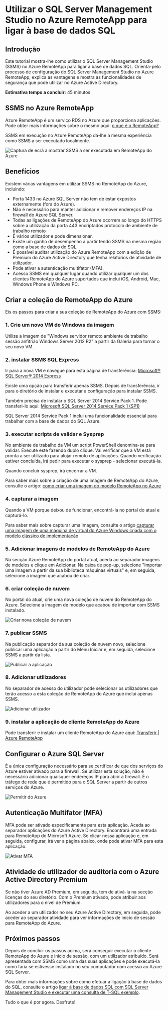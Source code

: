 <properties
    pageTitle="Ligar à base de dados SQL utilizando o SQL Server Management Studio no Azure RemoteApp | Microsoft Azure"
    description="Utilize este tutorial para saber como utilizar o SQL Server Management Studio no Azure RemoteApp para maior segurança e desempenho quando ligar à base de dados SQL"
    services="sql-database"
    documentationCenter=""
    authors="adhurwit"
    manager="jhubbard"/>

<tags
    ms.service="sql-database"
    ms.workload="data"
    ms.tgt_pltfrm="na"
    ms.devlang="na"
    ms.topic="article"
    ms.date="07/05/2016"
    ms.author="adhurwit"/>

# <a name="use-sql-server-management-studio-in-azure-remoteapp-to-connect-to-sql-database"></a>Utilizar o SQL Server Management Studio no Azure RemoteApp para ligar à base de dados SQL

## <a name="introduction"></a>Introdução  
Este tutorial mostra-lhe como utilizar o SQL Server Management Studio (SSMS) no Azure RemoteApp para ligar à base de dados SQL. Orienta-pelo processo de configuração do SQL Server Management Studio no Azure RemoteApp, explica as vantagens e mostra as funcionalidades de segurança que pode utilizar no Azure Active Directory.

**Estimativa tempo a concluir:** 45 minutos

## <a name="ssms-in-azure-remoteapp"></a>SSMS no Azure RemoteApp

Azure RemoteApp é um serviço RDS no Azure que proporciona aplicações. Pode obter mais informações sobre o mesmo aqui: [o que é o RemoteApp?](../remoteapp/remoteapp-whatis.md)

SSMS em execução no Azure RemoteApp dá-lhe a mesma experiência como SSMS a ser executado localmente.

![Captura de ecrã a mostrar SSMS a ser executada em RemoteApp do Azure][1]



## <a name="benefits"></a>Benefícios

Existem várias vantagens em utilizar SSMS no RemoteApp do Azure, incluindo:

- Porta 1433 no Azure SQL Server não tem de estar expostos externamente (fora do Azure).
- Não é necessário para manter adicionar e remover endereços IP na firewall do Azure SQL Server.
- Todas as ligações de RemoteApp do Azure ocorrem ao longo do HTTPS sobre a utilização da porta 443 encriptados protocolo de ambiente de trabalho remoto
- É vários utilizador e pode dimensionar.
- Existe um ganho de desempenho a partir tendo SSMS na mesma região como a base de dados do SQL.
- É possível auditar utilização do Azure RemoteApp com a edição de Premium do Azure Active Directory que tenha relatórios de atividade de utilizador.
- Pode ativar a autenticação multifator (MFA).
- Acesso SSMS em qualquer lugar quando utilizar qualquer um dos clientes RemoteApp do Azure suportados que inclui iOS, Android, Mac, Windows Phone e Windows PC.


## <a name="create-the-azure-remoteapp-collection"></a>Criar a coleção de RemoteApp do Azure

Eis os passos para criar a sua coleção de RemoteApp do Azure com SSMS:


### <a name="1-create-a-new-windows-vm-from-image"></a>1. Crie um novo VM do Windows da imagem
Utilize a imagem de "Windows servidor remoto ambiente de trabalho sessão anfitrião Windows Server 2012 R2" a partir da Galeria para tornar o seu novo VM.


### <a name="2-install-ssms-from-sql-express"></a>2. instalar SSMS SQL Express

Ir para a nova VM e navegue para esta página de transferência: [Microsoft® SQL Server® 2014 Express](https://www.microsoft.com/en-us/download/details.aspx?id=42299)

Existe uma opção para transferir apenas SSMS. Depois de transferência, ir para o diretório de instalar e executar a configuração para instalar SSMS.

Também precisa de instalar o SQL Server 2014 Service Pack 1. Pode transferi-lo aqui: [Microsoft SQL Server 2014 Service Pack 1 (SP1)](https://www.microsoft.com/en-us/download/details.aspx?id=46694)

SQL Server 2014 Service Pack 1 inclui uma funcionalidade essencial para trabalhar com a base de dados do SQL Azure.


### <a name="3-run-validate-script-and-sysprep"></a>3. executar scripts de validar e Sysprep

No ambiente de trabalho da VM um script PowerShell denomina-se para validar. Execute este fazendo duplo clique. Vai verificar que a VM está pronta a ser utilizado para alojar remoto de aplicações. Quando verificação estiver concluída, irá pedir para executar o sysprep - selecionar executá-la.

Quando concluir sysprep, irá encerrar a VM.

Para saber mais sobre a criação de uma imagem de RemoteApp do Azure, consulte o artigo: [como criar uma imagem do modelo RemoteApp no Azure](http://blogs.msdn.com/b/rds/archive/2015/03/17/how-to-create-a-remoteapp-template-image-in-azure.aspx)


### <a name="4-capture-image"></a>4. capturar a imagem

Quando a VM porque deixou de funcionar, encontrá-la no portal do atual e capturá-lo.

Para saber mais sobre capturar uma imagem, consulte o artigo [capturar uma imagem de uma máquina de virtual do Azure Windows criada com o modelo clássico de implementação](../virtual-machines/virtual-machines-windows-classic-capture-image.md)


### <a name="5-add-to-azure-remoteapp-template-images"></a>5. Adicionar imagens de modelos de RemoteApp do Azure

Na secção Azure RemoteApp do portal atual, aceda ao separador imagens de modelos e clique em Adicionar. Na caixa de pop-up, selecione "Importar uma imagem a partir da sua biblioteca máquinas virtuais" e, em seguida, selecione a imagem que acabou de criar.



### <a name="6-create-cloud-collection"></a>6. criar coleção de nuvem

No portal do atual, crie uma nova coleção de nuvem do RemoteApp do Azure. Selecione a imagem de modelo que acabou de importar com SSMS instalado.

![Criar nova coleção de nuvem][2]


### <a name="7-publish-ssms"></a>7. publicar SSMS

Na publicação separador da sua coleção de nuvem novo, selecione publicar uma aplicação a partir do Menu Iniciar e, em seguida, selecione SSMS a partir da lista.

![Publicar a aplicação][5]

### <a name="8-add-users"></a>8. Adicionar utilizadores

No separador de acesso do utilizador pode selecionar os utilizadores que terão acesso a esta coleção de RemoteApp do Azure que inclui apenas SSMS.

![Adicionar utilizador][6]


### <a name="9-install-the-azure-remoteapp-client-application"></a>9. instalar a aplicação de cliente RemoteApp do Azure

Pode transferir e instalar um cliente RemoteApp do Azure aqui: [Transferir | Azure RemoteApp](https://www.remoteapp.windowsazure.com/en/clients.aspx)



## <a name="configure-azure-sql-server"></a>Configurar o Azure SQL Server

É a única configuração necessário para se certificar de que dos serviços do Azure estiver ativado para a firewall. Se utilizar esta solução, não é necessário adicionar quaisquer endereços IP para abrir a firewall. É o tráfego de rede que é permitido para o SQL Server a partir de outros serviços do Azure.


![Permitir do Azure][4]



## <a name="multi-factor-authentication-mfa"></a>Autenticação Multifator (MFA)

MFA pode ser ativado especificamente para esta aplicação. Aceda ao separador aplicações do Azure Active Directory. Encontrará uma entrada para RemoteApp do Microsoft Azure. Se clicar nessa aplicação e, em seguida, configurar, irá ver a página abaixo, onde pode ativar MFA para esta aplicação.

![Ativar MFA][3]



## <a name="audit-user-activity-with-azure-active-directory-premium"></a>Atividade de utilizador de auditoria com o Azure Active Directory Premium

Se não tiver Azure AD Premium, em seguida, tem de ativá-la na secção licenças do seu diretório. Com o Premium ativado, pode atribuir aos utilizadores para o nível de Premium.

Ao aceder a um utilizador no seu Azure Active Directory, em seguida, pode aceder ao separador atividade para ver informações de início de sessão para RemoteApp do Azure.



## <a name="next-steps"></a>Próximos passos

Depois de concluir os passos acima, será conseguir executar o cliente RemoteApp do Azure e início de sessão, com um utilizador atribuído. Será apresentada com SSMS como uma das suas aplicações e pode executá-la como faria se estivesse instalado no seu computador com acesso ao Azure SQL Server.

Para obter mais informações sobre como efetuar a ligação à base de dados do SQL, consulte o artigo [ligar à base de dados SQL com SQL Server Management Studio e executar uma consulta de T-SQL exemplo](sql-database-connect-query-ssms.md).


Tudo o que é por agora. Desfrute!



<!--Image references-->
[1]: ./media/sql-database-ssms-remoteapp/ssms.png
[2]: ./media/sql-database-ssms-remoteapp/newcloudcollection.png
[3]: ./media/sql-database-ssms-remoteapp/mfa.png
[4]: ./media/sql-database-ssms-remoteapp/allowazure.png
[5]: ./media/sql-database-ssms-remoteapp/publish.png
[6]: ./media/sql-database-ssms-remoteapp/user.png
